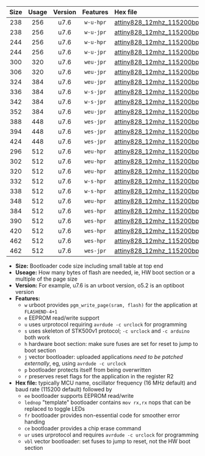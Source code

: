 |Size|Usage|Version|Features|Hex file|
|:-:|:-:|:-:|:-:|:--|
|238|256|u7.6|`w-u-hpr`|[attiny828_12mhz_115200bps_ur.hex](https://raw.githubusercontent.com/stefanrueger/urboot/main/attiny828_12mhz_115200bps_ur.hex)|
|238|256|u7.6|`w-u-jpr`|[attiny828_12mhz_115200bps_ur_vbl.hex](https://raw.githubusercontent.com/stefanrueger/urboot/main/attiny828_12mhz_115200bps_ur_vbl.hex)|
|244|256|u7.6|`w-u-hpr`|[attiny828_12mhz_115200bps_lednop_ur.hex](https://raw.githubusercontent.com/stefanrueger/urboot/main/attiny828_12mhz_115200bps_lednop_ur.hex)|
|244|256|u7.6|`w-u-jpr`|[attiny828_12mhz_115200bps_lednop_ur_vbl.hex](https://raw.githubusercontent.com/stefanrueger/urboot/main/attiny828_12mhz_115200bps_lednop_ur_vbl.hex)|
|300|320|u7.6|`weu-jpr`|[attiny828_12mhz_115200bps_ee_ur_vbl.hex](https://raw.githubusercontent.com/stefanrueger/urboot/main/attiny828_12mhz_115200bps_ee_ur_vbl.hex)|
|306|320|u7.6|`weu-jpr`|[attiny828_12mhz_115200bps_ee_lednop_ur_vbl.hex](https://raw.githubusercontent.com/stefanrueger/urboot/main/attiny828_12mhz_115200bps_ee_lednop_ur_vbl.hex)|
|324|384|u7.6|`weu-jpr`|[attiny828_12mhz_115200bps_ee_lednop_fr_ur_vbl.hex](https://raw.githubusercontent.com/stefanrueger/urboot/main/attiny828_12mhz_115200bps_ee_lednop_fr_ur_vbl.hex)|
|336|384|u7.6|`w-s-jpr`|[attiny828_12mhz_115200bps_vbl.hex](https://raw.githubusercontent.com/stefanrueger/urboot/main/attiny828_12mhz_115200bps_vbl.hex)|
|342|384|u7.6|`w-s-jpr`|[attiny828_12mhz_115200bps_lednop_vbl.hex](https://raw.githubusercontent.com/stefanrueger/urboot/main/attiny828_12mhz_115200bps_lednop_vbl.hex)|
|352|384|u7.6|`weu-jpr`|[attiny828_12mhz_115200bps_ee_lednop_fr_ce_ur_vbl.hex](https://raw.githubusercontent.com/stefanrueger/urboot/main/attiny828_12mhz_115200bps_ee_lednop_fr_ce_ur_vbl.hex)|
|388|448|u7.6|`wes-jpr`|[attiny828_12mhz_115200bps_ee_vbl.hex](https://raw.githubusercontent.com/stefanrueger/urboot/main/attiny828_12mhz_115200bps_ee_vbl.hex)|
|394|448|u7.6|`wes-jpr`|[attiny828_12mhz_115200bps_ee_lednop_vbl.hex](https://raw.githubusercontent.com/stefanrueger/urboot/main/attiny828_12mhz_115200bps_ee_lednop_vbl.hex)|
|424|448|u7.6|`wes-jpr`|[attiny828_12mhz_115200bps_ee_lednop_fr_vbl.hex](https://raw.githubusercontent.com/stefanrueger/urboot/main/attiny828_12mhz_115200bps_ee_lednop_fr_vbl.hex)|
|296|512|u7.6|`weu-hpr`|[attiny828_12mhz_115200bps_ee_ur.hex](https://raw.githubusercontent.com/stefanrueger/urboot/main/attiny828_12mhz_115200bps_ee_ur.hex)|
|302|512|u7.6|`weu-hpr`|[attiny828_12mhz_115200bps_ee_lednop_ur.hex](https://raw.githubusercontent.com/stefanrueger/urboot/main/attiny828_12mhz_115200bps_ee_lednop_ur.hex)|
|320|512|u7.6|`weu-hpr`|[attiny828_12mhz_115200bps_ee_lednop_fr_ur.hex](https://raw.githubusercontent.com/stefanrueger/urboot/main/attiny828_12mhz_115200bps_ee_lednop_fr_ur.hex)|
|332|512|u7.6|`w-s-hpr`|[attiny828_12mhz_115200bps.hex](https://raw.githubusercontent.com/stefanrueger/urboot/main/attiny828_12mhz_115200bps.hex)|
|338|512|u7.6|`w-s-hpr`|[attiny828_12mhz_115200bps_lednop.hex](https://raw.githubusercontent.com/stefanrueger/urboot/main/attiny828_12mhz_115200bps_lednop.hex)|
|348|512|u7.6|`weu-hpr`|[attiny828_12mhz_115200bps_ee_lednop_fr_ce_ur.hex](https://raw.githubusercontent.com/stefanrueger/urboot/main/attiny828_12mhz_115200bps_ee_lednop_fr_ce_ur.hex)|
|384|512|u7.6|`wes-hpr`|[attiny828_12mhz_115200bps_ee.hex](https://raw.githubusercontent.com/stefanrueger/urboot/main/attiny828_12mhz_115200bps_ee.hex)|
|390|512|u7.6|`wes-hpr`|[attiny828_12mhz_115200bps_ee_lednop.hex](https://raw.githubusercontent.com/stefanrueger/urboot/main/attiny828_12mhz_115200bps_ee_lednop.hex)|
|420|512|u7.6|`wes-hpr`|[attiny828_12mhz_115200bps_ee_lednop_fr.hex](https://raw.githubusercontent.com/stefanrueger/urboot/main/attiny828_12mhz_115200bps_ee_lednop_fr.hex)|
|462|512|u7.6|`wes-hpr`|[attiny828_12mhz_115200bps_ee_lednop_fr_ce.hex](https://raw.githubusercontent.com/stefanrueger/urboot/main/attiny828_12mhz_115200bps_ee_lednop_fr_ce.hex)|
|462|512|u7.6|`wes-jpr`|[attiny828_12mhz_115200bps_ee_lednop_fr_ce_vbl.hex](https://raw.githubusercontent.com/stefanrueger/urboot/main/attiny828_12mhz_115200bps_ee_lednop_fr_ce_vbl.hex)|

- **Size:** Bootloader code size including small table at top end
- **Useage:** How many bytes of flash are needed, ie, HW boot section or a multiple of the page size
- **Version:** For example, u7.6 is an urboot version, o5.2 is an optiboot version
- **Features:**
  + `w` urboot provides `pgm_write_page(sram, flash)` for the application at `FLASHEND-4+1`
  + `e` EEPROM read/write support
  + `u` uses urprotocol requiring `avrdude -c urclock` for programming
  + `s` uses skeleton of STK500v1 protocol; `-c urclock` and `-c arduino` both work
  + `h` hardware boot section: make sure fuses are set for reset to jump to boot section
  + `j` vector bootloader: uploaded applications *need to be patched externally*, eg, using `avrdude -c urclock`
  + `p` bootloader protects itself from being overwritten
  + `r` preserves reset flags for the application in the register R2
- **Hex file:** typically MCU name, oscillator frequency (16 MHz default) and baud rate (115200 default) followed by
  + `ee` bootloader supports EEPROM read/write
  + `lednop` "template" bootloader contains `mov rx,rx` nops that can be replaced to toggle LEDs
  + `fr` bootloader provides non-essential code for smoother error handing
  + `ce` bootloader provides a chip erase command
  + `ur` uses urprotocol and requires `avrdude -c urclock` for programming
  + `vbl` vector bootloader: set fuses to jump to reset, not the HW boot section
